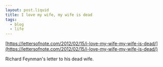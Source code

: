 ```yaml
---
layout: post.liquid
title: I love my wife, my wife is dead
tags:
  - blog
  - life
---
```


[https://lettersofnote.com/2012/02/15/i-love-my-wife-my-wife-is-dead/](https://lettersofnote.com/2012/02/15/i-love-my-wife-my-wife-is-dead/)

Richard Feynman's letter to his dead wife.
